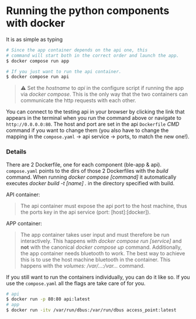 # Running the python components with docker

It is as simple as typing

```bash
# Since the app container depends on the api one, this
# command will start both in the correct order and launch the app.
$ docker compose run app

# If you just want to run the api container.
$ docker compose run api
```

> :warning:
> Set the *hostname* to *api* in the configure script if running the app via *docker compose*.
> This is the only way that the two containers can communicate the http requests with each other.

You can connect to the testing api in your browser by clicking the link that appears in the terminal
when you run the command above or navigate to `http://0.0.0.0:80`.
The host and port are set in the api `Dockerfile` *CMD* command if you want to change them (you also
have to change the mapping in the `compose.yaml` -> api service -> ports, to match the new one!).

### Details

There are 2 Dockerfile, one for each component (ble-app & api).
`compose.yaml` points to the dirs of those 2 Dockerfiles with the *build* command.
When running *docker compose [command]* it automatically executes *docker build -t [name] .*
in the directory specified with build.

API container:
> The api container must expose the api port to the host machine, thus the ports key in the api
> service (port: [host]:[docker]).

APP container:
> The app container takes user input and must therefore be run interactively. This happens with
> *docker compose run [service]* and **not** with the canonical *docker compose up* command.
> Additionally, the app container needs bluetooth to work. The best way to achieve this is to use
> the host machine bluetooth in the container. This happens with the *volumes: /var/...:/var...* command.


If you still want to run the containers individually, you can do it like so. If you use the `compose.yaml`
all the flags are take care of for you.

```bash
# api
$ docker run -p 80:80 api:latest
# app
$ docker run -itv /var/run/dbus:/var/run/dbus access_point:latest
```
